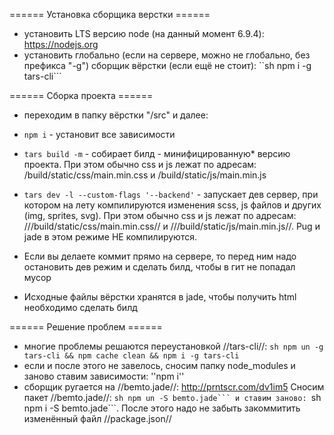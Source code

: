====== Установка сборщика верстки ======
  * установить LTS версию node (на данный момент 6.9.4): https://nodejs.org
  * установить глобально (если на сервере, можно не глобально, без префикса "-g") сборщик вёрстки (если ещё не стоит): ``sh npm i -g tars-cli```

====== Сборка проекта ======
  * переходим в папку вёрстки "/src" и далее:
  * <code>npm i</code> - установит все зависимости
  * <code>tars build -m</code> - собирает билд - минифицированную* версию проекта. При этом обычно css и js лежат по адресам: /build/static/css/main.min.css и /build/static/js/main.min.js
  * <code>tars dev -l --custom-flags '--backend'</code> - запускает дев сервер, при котором на лету компилируются изменения scss, js файлов и других (img, sprites, svg). При этом обычно css и js лежат по адресам: ///build/static/css/main.min.css// и ///build/static/js/main.min.js//. Pug и jade в этом режиме НЕ компилируются.

* Если вы делаете коммит прямо на сервере, то перед ним надо остановить дев режим и сделать билд, чтобы в гит не попадал мусор 

* Исходные файлы вёрстки хранятся в jade, чтобы получить html необходимо сделать билд


====== Решение проблем ======
  * многие проблемы решаются переустановкой //tars-cli//: ```sh npm un -g tars-cli && npm cache clean && npm i -g tars-cli```
  * если и после этого не завелось, сносим папку node_modules и заново ставим зависимости: ''npm i''
  * сборщик ругается на //bemto.jade//: http://prntscr.com/dv1im5 Сносим пакет //bemto.jade//: ``sh npm un -S bemto.jade``` и ставим заново: ``sh npm i -S bemto.jade```. После этого надо не забыть закоммитить изменённый файл //package.json//